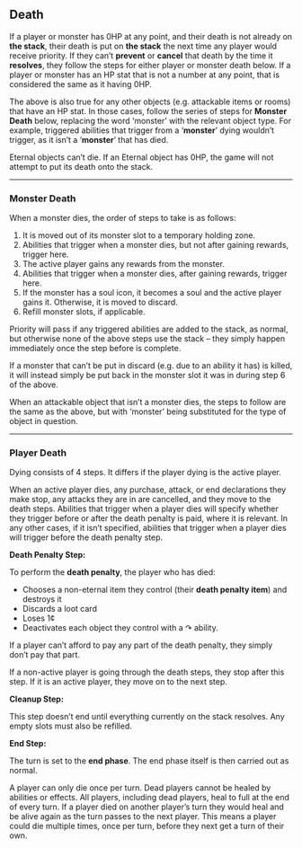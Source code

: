 Death
-----

If a player or monster has 0HP at any point, and their death is not already on **the stack**, their death is put on **the stack** the next time any player would receive priority. If they can’t **prevent** or **cancel** that death by the time it **resolves**, they follow the steps for either player or monster death below. If a player or monster has an HP stat that is not a number at any point, that is considered the same as it having 0HP.

The above is also true for any other objects (e.g. attackable items or rooms) that have an HP stat. In those cases, follow the series of steps for **Monster Death** below, replacing the word ‘monster’ with the relevant object type. For example, triggered abilities that trigger from a ‘**monster**’ dying wouldn’t trigger, as it isn’t a ‘**monster**’ that has died.

Eternal objects can’t die. If an Eternal object has 0HP, the game will not attempt to put its death onto the stack.

* * *

### Monster Death

When a monster dies, the order of steps to take is as follows:

1.  It is moved out of its monster slot to a temporary holding zone.
2.  Abilities that trigger when a monster dies, but not after gaining rewards, trigger here.
3.  The active player gains any rewards from the monster.
4.  Abilities that trigger when a monster dies, after gaining rewards, trigger here.
5.  If the monster has a soul icon, it becomes a soul and the active player gains it. Otherwise, it is moved to discard.
6.  Refill monster slots, if applicable.

Priority will pass if any triggered abilities are added to the stack, as normal, but otherwise none of the above steps use the stack – they simply happen immediately once the step before is complete.

If a monster that can’t be put in discard (e.g. due to an ability it has) is killed, it will instead simply be put back in the monster slot it was in during step 6 of the above.

When an attackable object that isn’t a monster dies, the steps to follow are the same as the above, but with ‘monster’ being substituted for the type of object in question.

* * *

### Player Death

Dying consists of 4 steps. It differs if the player dying is the active player.

When an active player dies, any purchase, attack, or end declarations they make stop, any attacks they are in are cancelled, and they move to the death steps. Abilities that trigger when a player dies will specify whether they trigger before or after the death penalty is paid, where it is relevant. In any other cases, if it isn’t specified, abilities that trigger when a player dies will trigger before the death penalty step.

**Death Penalty Step:**

To perform the **death penalty**, the player who has died:

*   Chooses a non-eternal item they control (their **death penalty item**) and destroys it
*   Discards a loot card
*   Loses 1¢
*   Deactivates each object they control with a ↷ ability.

If a player can’t afford to pay any part of the death penalty, they simply don’t pay that part.

If a non-active player is going through the death steps, they stop after this step. If it is an active player, they move on to the next step.

**Cleanup Step:**

This step doesn’t end until everything currently on the stack resolves. Any empty slots must also be refilled.

**End Step:**

The turn is set to the **end phase**. The end phase itself is then carried out as normal.

A player can only die once per turn. Dead players cannot be healed by abilities or effects. All players, including dead players, heal to full at the end of every turn. If a player died on another player’s turn they would heal and be alive again as the turn passes to the next player. This means a player could die multiple times, once per turn, before they next get a turn of their own.

